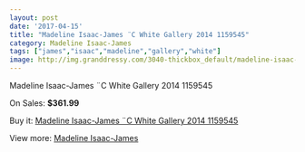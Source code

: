 ```yaml
---
layout: post
date: '2017-04-15'
title: "Madeline Isaac-James ¨C White Gallery 2014 1159545"
category: Madeline Isaac-James
tags: ["james","isaac","madeline","gallery","white"]
image: http://img.granddressy.com/3040-thickbox_default/madeline-isaac-james-c-white-gallery-2014-1159545.jpg
---
```

Madeline Isaac-James ¨C White Gallery 2014 1159545

On Sales: **$361.99**
<a href="https://www.granddressy.com/en/madeline-isaac-james/2516-madeline-isaac-james-c-white-gallery-2014-1159545.html"><amp-img layout="responsive" width="600" height="600" src="//img.granddressy.com/3040-thickbox_default/madeline-isaac-james-c-white-gallery-2014-1159545.jpg" alt="Madeline Isaac-James ¨C White Gallery 2014 1159545 0" /></a>

Buy it: [Madeline Isaac-James ¨C White Gallery 2014 1159545](https://www.granddressy.com/en/madeline-isaac-james/2516-madeline-isaac-james-c-white-gallery-2014-1159545.html "Madeline Isaac-James ¨C White Gallery 2014 1159545")

View more: [Madeline Isaac-James](https://www.granddressy.com/en/111-madeline-isaac-james "Madeline Isaac-James")